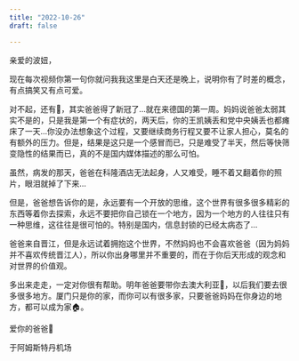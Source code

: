 ```yaml
---
title: "2022-10-26"
draft: false

---
```


亲爱的波妞，

现在每次视频你第一句你就问我我这里是白天还是晚上，说明你有了时差的概念，有点搞笑又有点可爱。

对不起，还有👩，其实爸爸得了新冠了…就在来德国的第一周。妈妈说爸爸太弱其实不是的，只是我是第一个有症状的，两天后，你的王凯姨丢和党中央姨丢也都瘫床了一天…你没办法想象这个过程，又要继续商务行程又要不让家人担心，莫名的有额外的压力。但是，结果是这只是一个感冒而已，只是难受了半天，然后等快筛变隐性的结果而已，真的不是国内媒体描述的那么可怕。

虽然，病发的那天，爸爸在科隆酒店无法起身，人又难受，睡不着又翻着你的照片，眼泪就掉了下来…

但是，爸爸想告诉你的是，永远要有一个开放的思维，这个世界有很多很多精彩的东西等着你去探索，永远不要把你自己锁在一个地方，因为一个地方的人往往只有一种思维，这往往是很可怕的。特别是国内，信息封锁的已经太病态了…

爸爸来自晋江，但是永远试着拥抱这个世界，不然妈妈也不会喜欢爸爸（因为妈妈并不喜欢传统晋江人），所以你出身哪里并不重要的，而在于你后天形成的观念和对世界的价值观。

多出来走走，一定对你很有帮助。明年爸爸要带你去澳大利亚🦘，以后我们要去很多很多地方。厦门只是你的家，而你可以有很多家，只要爸爸妈妈在你身边的地方，都可以成为家🏠。

爱你的爸爸👨

于阿姆斯特丹机场

